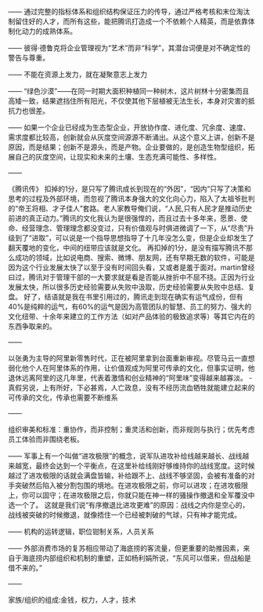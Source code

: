 ——
通过完整的指标体系和组织结构保证压力的传导，通过严格考核和末位淘汰制留住好的人才，而所有这些，能把腾讯打造成一个不依赖个人精英，而是依靠体制化动力的成熟体系。

——
彼得·德鲁克将企业管理视为“艺术”而非“科学”，其潜台词便是对不确定性的警告与尊重。

——
不能在资源上发力，就在凝聚意志上发力

——
“绿色沙漠”——在同一时期大面积种植同一种树木，这片树林十分密集而且高矮一致，结果遮挡住所有阳光，不仅使其他下层植被无法生长，本身对灾害的抵抗力也很差。

——
如果一个企业已经成为生态型企业，开放协作度、进化度、冗余度、速度、需求度都比较高，创新就会从灰度空间源源不断涌出。从这个意义上讲，创新不是原因，而是结果；创新不是源头，而是产物。企业要做的，是创造生物型组织，拓展自己的灰度空间，让现实和未来的土壤、生态充满可能性、多样性。

——

《腾讯传》
扣掉的1分，是只写了腾讯成长到现在的“外因”，“因内”只写了决策和思考的过程及外部环境，而忽视了腾讯本身强大的文化向心力，陷入了太祖爷批判的“帝王将相、才子佳人”套路。老人家教导俺们说，“人民,只有人民才是推动历史前进的真正动力。”腾讯的文化我认为是很强悍的，而且过去十多年来，愿景、使命、经营理念、管理理念都没变过，只有价值观与时俱进微调了一下，从“尽责”升级到了“进取”，可以说是一个指导思想指导了十几年没怎么变，但是企业却发生了翻天覆地的变化，中间的纽带应该就是文化。
再扣掉的1分，是没有描写腾讯不那么成功的领域，比如说电商、搜索、微博、朋友网，还有早期无数的软件，可能是因为这个行业发展太快了以至于没有时间回头看，又或者是羞于面对。martin曾经曰过，腾讯对于管理干部的一大要求就是看是否能从挫折中不屈不挠。正因为行业发展太快，所以很多历史经验需要从失败中汲取，历史经验需要从失败中总结、复盘。
好了，结语就是我在书里引用过的，腾讯走到现在确实有运气成份，但有40%是纯粹的运气，有60%的运气是因为高管团队的智慧、员工的努力、强大的文化纽带、十余年来建立的工作方法（如对产品体验的极致追求等）等其它内在的东西争取来的。

——

以张勇为主导的阿里新零售时代，正在被阿里拿到台面重新审视。尽管马云一直想弱化他个人在阿里体系的作用，让价值观成为阿里可传承的文化，但事实证明，他退休远离阿里的这几年里，代表着激情和创业精神的“阿里味”变得越来越寡淡。
-真假另说，上有所好，下必甚焉，人亡政息，没有不经历流血牺牲就能建立起来的可传承的文化，传承也需要不断维系

——

组织审美和标准：重协作，而非控制；重灵活和创新，而非规则与执行；优先考虑员工体验而非围绕老板。

——
军事上有一个叫做“进攻极限”的概念，说军队进攻补给线越来越长、战线越来越宽，最终会达到一个平衡点，在这里补给线刚好够维持你的战线宽度。这时候越过了进攻极限的话就会满盘皆输，补给跟不上、战线不够坚固，会被有准备的对手突破然后陷入被分割包围的境地。在进攻极限之前，你可以进攻；在进攻极限上，你可以固守；在进攻极限之后，你就只能在神一样的骚操作撤退和全军覆没中选一个了。
这就是我们说“有序撤退比进攻更难”的原因：战线之内你是空心的，战线被突破的时候撤退，就像捂住一个已经被刺破的气球，只有神才能完成。

——
机构的运转逻辑，职位钳制关系，人员关系

——
外部消费市场的复苏相应带动了海底捞的客流量，但更重要的助推因素，来自于海底捞内部组织和机制的重塑，正如杨利娟所说，“东风可以借来，但战船是借不来的。”

——

家族/组织的组成:金钱，权力，人才，技术